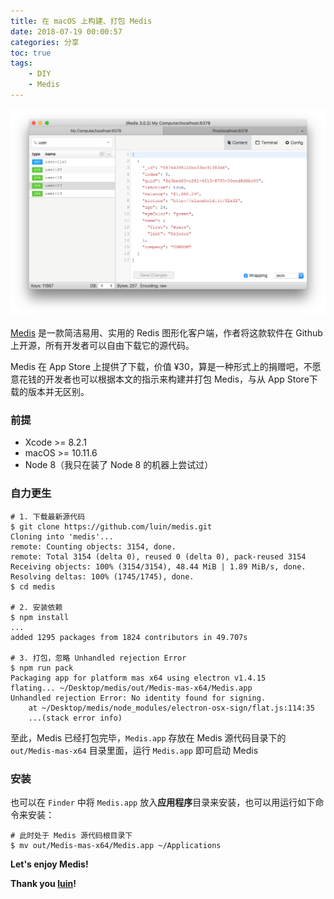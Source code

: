 ```yaml
---
title: 在 macOS 上构建、打包 Medis
date: 2018-07-19 00:00:57
categories: 分享
toc: true
tags:
    - DIY
    - Medis
---
```


![Medis GUI](build-medis-on-macos/medis-gui-preview.png)

[Medis](https://github.com/luin/medis) 是一款简洁易用、实用的 Redis 图形化客户端，作者将这款软件在 Github 上开源，所有开发者可以自由下载它的源代码。

Medis 在 App Store 上提供了下载，价值 ¥30，算是一种形式上的捐赠吧，不愿意花钱的开发者也可以根据本文的指示来构建并打包 Medis，与从 App Store下载的版本并无区别。
<!-- more -->

### 前提

- Xcode >= 8.2.1
- macOS >= 10.11.6
- Node 8（我只在装了 Node 8 的机器上尝试过）

### 自力更生

```shell
# 1. 下载最新源代码
$ git clone https://github.com/luin/medis.git
Cloning into 'medis'...
remote: Counting objects: 3154, done.
remote: Total 3154 (delta 0), reused 0 (delta 0), pack-reused 3154
Receiving objects: 100% (3154/3154), 48.44 MiB | 1.89 MiB/s, done.
Resolving deltas: 100% (1745/1745), done.
$ cd medis

# 2. 安装依赖
$ npm install
...
added 1295 packages from 1824 contributors in 49.707s

# 3. 打包，忽略 Unhandled rejection Error
$ npm run pack
Packaging app for platform mas x64 using electron v1.4.15
flating... ~/Desktop/medis/out/Medis-mas-x64/Medis.app
Unhandled rejection Error: No identity found for signing.
    at ~/Desktop/medis/node_modules/electron-osx-sign/flat.js:114:35
	...(stack error info)
```

至此，Medis 已经打包完毕，`Medis.app` 存放在 Medis 源代码目录下的 `out/Medis-mas-x64` 目录里面，运行 `Medis.app` 即可启动 Medis

### 安装

也可以在 `Finder` 中将 `Medis.app` 放入**应用程序**目录来安装，也可以用运行如下命令来安装：

```shell
# 此时处于 Medis 源代码根目录下
$ mv out/Medis-mas-x64/Medis.app ~/Applications
```

**Let's enjoy Medis!**

**Thank you [luin](https://github.com/luin)!**
